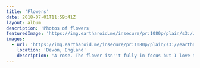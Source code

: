 ```yaml
---
title: 'Flowers'
date: 2018-07-01T11:59:41Z
layout: album
description: 'Photos of flowers'
featuredImage: 'https://img.eartharoid.me/insecure/pr:1080p/plain/s3://eartharoid/my-photos/devon-2018/IMG_0400.JPG@webp'
images:
  - url: 'https://img.eartharoid.me/insecure/pr:1080p/plain/s3://eartharoid/my-photos/devon-2018/IMG_0400.JPG@webp'
    location: 'Devon, England'
    description: 'A rose. The flower isn''t fully in focus but I love the background ¯\_(ツ)_/¯'
---
```

